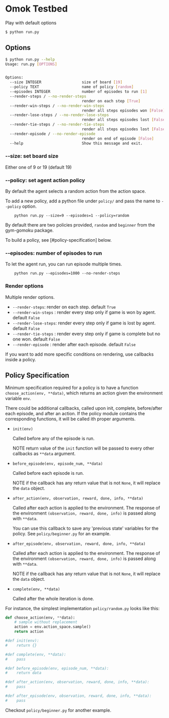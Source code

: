 
# Omok Testbed

Play with default options


```bash
$ python run.py
```


## Options

```bash
$ python run.py --help
Usage: run.py [OPTIONS]


Options:
  --size INTEGER                  size of board [19]
  --policy TEXT                   name of policy [random]
  --episodes INTEGER              number of episodes to run [1]
  --render-steps / --no-render-steps
                                  render on each step [True]
  --render-win-steps / --no-render-win-steps
                                  render all steps episodes won [False]
  --render-lose-steps / --no-render-lose-steps
                                  render all steps episodes lost [False]
  --render-tie-steps / --no-render-tie-steps
                                  render all steps episodes lost [False]
  --render-episode / --no-render-episode
                                  render on end of episode [False]
  --help                          Show this message and exit.
```

### --size: set board size

Either one of 9 or 19 (default 19)


### --policy: set agent action policy

By default the agent selects a random action from the action space.

To add a new policy, add a python file under `policy/` and pass the name to `--policy` option.

        python run.py --size=9 --episodes=1 --policy=random

By default there are two policies provided, `random` and `beginner` from the gym-gomoku package.

To build a policy, see [#policy-specification] below.


### --episodes: number of episodes to run

To let the agent run, you can run episode multiple times.

        python run.py --episodes=1000 --no-render-steps


### Render options

Multiple render options.

* `--render-steps`: render on each step. default `True`
* `--render-win-steps` : render every step only if game is won by agent. default `False`
* `--render-lose-steps`: render every step only if game is lost by agent. default `False`
* `--render-tie-steps` : render every step only if game is complete but no one won. default `False`
* `--render-episode` : render after each episode. default `False`

If you want to add more specific conditions on rendering, use callbacks inside a policy.


## Policy Specification

Minimum specification required for a policy is to have a function `choose_action(env, **data)`,
which returns an action given the environment variable `env`.

There could be additional callbacks, called upon init, complete, before/after each episode, and after an action.
If the policy module contains the corresponding functions, it will be called ith proper arguments.

* `init(env)`

    Called before any of the episode is run.

    NOTE return value of the `init` function will be passed to every other callbacks as `**data` argument.

* `before_episode(env, episode_num, **data)`

    Called before each episode is run.

    NOTE if the callback has any return value that is not `None`, it will replace the `data` object.

* `after_action(env, observation, reward, done, info, **data)`

    Called after each action is applied to the environment.
    The response of the environment `(observation, reward, done, info)` is passed along with `**data`.

    You can use this callback to save any 'previous state' variables for the policy. See `policy/beginner.py` for an example.


* `after_episode(env, observation, reward, done, info, **data)`

    Called after each action is applied to the environment.
    The response of the environment `(observation, reward, done, info)` is passed along with `**data`.

    NOTE if the callback has any return value that is not `None`, it will replace the `data` object.

* `complete(env, **data)`

    Called after the whole iteration is done.


For instance, the simplest implementation `policy/random.py` looks like this:

```python
def choose_action(env, **data):
    # sample without replacement
    action = env.action_space.sample()
    return action

#def init(env):
#    return {}

#def complete(env, **data):
#    pass

#def before_episode(env, episode_num, **data):
#    return data

#def after_action(env, observation, reward, done, info, **data):
#    pass

#def after_episode(env, observation, reward, done, info, **data):
#    pass
```

Checkout `policy/beginner.py` for another example.


